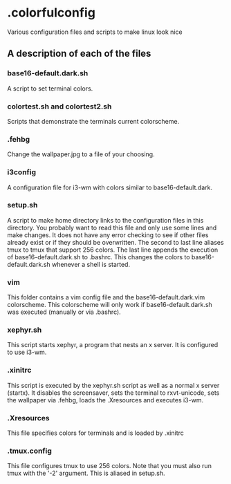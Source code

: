 # .colorfulconfig
Various configuration files and scripts to make linux look nice

## A description of each of the files

### base16-default.dark.sh
A script to set terminal colors.

### colortest.sh and colortest2.sh
Scripts that demonstrate the terminals current colorscheme.

### .fehbg
Change the wallpaper.jpg to a file of your choosing.

### i3config
A configuration file for i3-wm with colors similar to base16-default.dark.

### setup.sh
A script to make home directory links to the configuration files in this directory. 
You probably want to read this file and only use some lines and make changes. It does not have any error checking to see if other files already exist or if they should be overwritten.
The second to last line aliases tmux to tmux that support 256 colors.
The last line appends the execution of base16-default.dark.sh to .bashrc. This changes the colors to base16-default.dark.sh whenever a shell is started.

### vim
This folder contains a vim config file and the base16-default.dark.vim colorscheme.
This colorscheme will only work if base16-default.dark.sh was executed (manually or via .bashrc).

### xephyr.sh
This script starts xephyr, a program that nests an x server. It is configured to use i3-wm.

### .xinitrc
This script is executed by the xephyr.sh script as well as a normal x server (startx).
It disables the screensaver, sets the terminal to rxvt-unicode, sets the wallpaper via .fehbg, loads the .Xresources and executes i3-wm.

### .Xresources
This file specifies colors for terminals and is loaded by .xinitrc

### .tmux.config
This file configures tmux to use 256 colors. Note that you must also run tmux with the '-2' argument. This is aliased in setup.sh.
